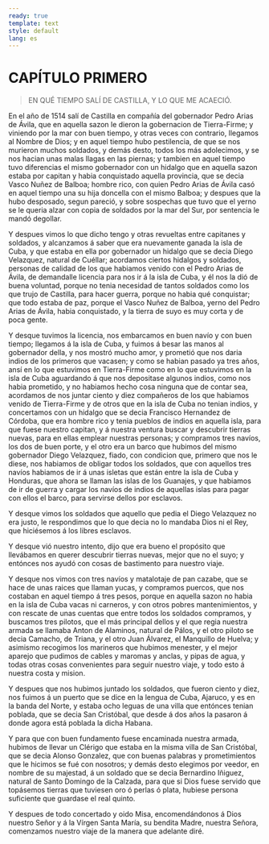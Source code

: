 ```yaml
---
ready: true
template: text
style: default
lang: es
---
```


# CAPÍTULO PRIMERO

> EN QUÉ TIEMPO SALÍ DE CASTILLA, Y LO QUE ME ACAECIÓ.


En el año de 1514 salí de Castilla en compañía del gobernador Pedro
Arias de Ávila, que en aquella sazon le dieron la gobernacion de
Tierra-Firme; y viniendo por la mar con buen tiempo, y otras veces
con contrario, llegamos al Nombre de Dios; y en aquel tiempo hubo
pestilencia, de que se nos murieron muchos soldados, y demás desto,
todos los más adolecimos, y se nos hacian unas malas llagas en las
piernas; y tambien en aquel tiempo tuvo diferencias el mismo gobernador
con un hidalgo que en aquella sazon estaba por capitan y habia
conquistado aquella provincia, que se decia Vasco Nuñez de Balboa;
hombre rico, con quien Pedro Arias de Ávila casó en aquel tiempo una
su hija doncella con el mismo Balboa; y despues que la hubo desposado,
segun pareció, y sobre sospechas que tuvo que el yerno se le queria
alzar con copia de soldados por la mar del Sur, por sentencia le mandó
degollar.

Y despues vimos lo que dicho tengo y otras revueltas entre capitanes
y soldados, y alcanzamos á saber que era nuevamente ganada la isla de
Cuba, y que estaba en ella por gobernador un hidalgo que se decia Diego
Velazquez, natural de Cuéllar; acordamos ciertos hidalgos y soldados,
personas de calidad de los que habiamos venido con el Pedro Arias de
Ávila, de demandalle licencia para nos ir á la isla de Cuba, y él nos
la dió de buena voluntad, porque no tenia necesidad de tantos soldados
como los que trujo de Castilla, para hacer guerra, porque no habia qué
conquistar; que todo estaba de paz, porque el Vasco Nuñez de Balboa,
yerno del Pedro Arias de Ávila, habia conquistado, y la tierra de suyo
es muy corta y de poca gente.

Y desque tuvimos la licencia, nos embarcamos en buen navío y con buen
tiempo; llegamos á la isla de Cuba, y fuimos á besar las manos al
gobernador della, y nos mostró mucho amor, y prometió que nos daria
indios de los primeros que vacasen; y como se habian pasado ya tres
años, ansí en lo que estuvimos en Tierra-Firme como en lo que estuvimos
en la isla de Cuba aguardando á que nos depositase algunos indios,
como nos habia prometido, y no habiamos hecho cosa ninguna que de
contar sea, acordamos de nos juntar ciento y diez compañeros de los
que habiamos venido de Tierra-Firme y de otros que en la isla de Cuba
no tenian indios, y concertamos con un hidalgo que se decia Francisco
Hernandez de Córdoba, que era hombre rico y tenia pueblos de indios
en aquella isla, para que fuese nuestro capitan, y á nuestra ventura
buscar y descubrir tierras nuevas, para en ellas emplear nuestras
personas; y compramos tres navíos, los dos de buen porte, y el otro
era un barco que hubimos del mismo gobernador Diego Velazquez, fiado,
con condicion que, primero que nos le diese, nos habiamos de obligar
todos los soldados, que con aquellos tres navíos habiamos de ir á unas
isletas que están entre la isla de Cuba y Honduras, que ahora se llaman
las islas de los Guanajes, y que habiamos de ir de guerra y cargar los
navíos de indios de aquellas islas para pagar con ellos el barco, para
servirse dellos por esclavos.

Y desque vimos los soldados que aquello que pedia el Diego Velazquez
no era justo, le respondimos que lo que decia no lo mandaba Dios ni el
Rey, que hiciésemos á los libres esclavos.

Y desque vió nuestro intento, dijo que era bueno el propósito que
llevábamos en querer descubrir tierras nuevas, mejor que no el suyo; y
entónces nos ayudó con cosas de bastimento para nuestro viaje.

Y desque nos vimos con tres navíos y matalotaje de pan cazabe, que
se hace de unas raices que llaman yucas, y compramos puercos, que
nos costaban en aquel tiempo á tres pesos, porque en aquella sazon
no habia en la isla de Cuba vacas ni carneros, y con otros pobres
mantenimientos, y con rescate de unas cuentas que entre todos los
soldados compramos, y buscamos tres pilotos, que el más principal
dellos y el que regia nuestra armada se llamaba Anton de Alaminos,
natural de Pálos, y el otro piloto se decia Camacho, de Triana, y
el otro Juan Álvarez, el Manquillo de Huelva; y asimismo recogimos
los marineros que hubimos menester, y el mejor aparejo que pudimos
de cables y maromas y anclas, y pipas de agua, y todas otras cosas
convenientes para seguir nuestro viaje, y todo esto á nuestra costa y
mision.

Y despues que nos hubimos juntado los soldados, que fueron ciento y
diez, nos fuimos á un puerto que se dice en la lengua de Cuba, Ajaruco,
y es en la banda del Norte, y estaba ocho leguas de una villa que
entónces tenian poblada, que se decia San Cristóbal, que desde á dos
años la pasaron á donde agora está poblada la dicha Habana.

Y para que con buen fundamento fuese encaminada nuestra armada, hubimos
de llevar un Clérigo que estaba en la misma villa de San Cristóbal, que
se decia Alonso Gonzalez, que con buenas palabras y prometimientos que
le hicimos se fué con nosotros; y demás desto elegimos por veedor, en
nombre de su majestad, á un soldado que se decia Bernardino Iñiguez,
natural de Santo Domingo de la Calzada, para que si Dios fuese servido
que topásemos tierras que tuviesen oro ó perlas ó plata, hubiese
persona suficiente que guardase el real quinto.

Y despues de todo concertado y oido Misa, encomendándonos á Dios
nuestro Señor y á la Vírgen Santa María, su bendita Madre, nuestra
Señora, comenzamos nuestro viaje de la manera que adelante diré.
